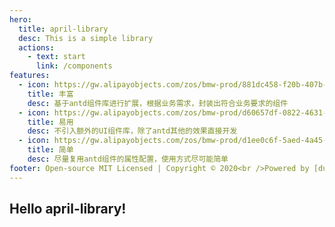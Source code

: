 ```yaml
---
hero:
  title: april-library
  desc: This is a simple library
  actions:
    - text: start
      link: /components
features:
  - icon: https://gw.alipayobjects.com/zos/bmw-prod/881dc458-f20b-407b-947a-95104b5ec82b/k79dm8ih_w144_h144.png
    title: 丰富
    desc: 基于antd组件库进行扩展，根据业务需求，封装出符合业务要求的组件
  - icon: https://gw.alipayobjects.com/zos/bmw-prod/d60657df-0822-4631-9d7c-e7a869c2f21c/k79dmz3q_w126_h126.png
    title: 易用
    desc: 不引入额外的UI组件库，除了antd其他的效果直接开发
  - icon: https://gw.alipayobjects.com/zos/bmw-prod/d1ee0c6f-5aed-4a45-a507-339a4bfe076c/k7bjsocq_w144_h144.png
    title: 简单
    desc: 尽量复用antd组件的属性配置，使用方式尽可能简单
footer: Open-source MIT Licensed | Copyright © 2020<br />Powered by [dumi](https://d.umijs.org)
---
```


## Hello april-library!
